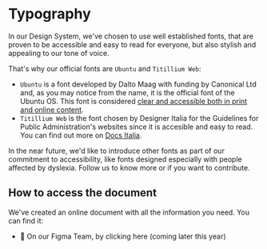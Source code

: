 # Typography
In our Design System, we've chosen to use well established fonts, that are proven to be accessible and easy to read for everyone, but also stylish and appealing to our tone of voice.

That's why our official fonts are `Ubuntu` and `Titillium Web`:
- `Ubuntu` is a font developed by Dalto Maag with funding by Canonical Ltd and, as you may notice from the name, it is the official font of the Ubuntu OS. This font is considered [clear and accessible both in print and online content](https://media.specialolympics.org/resources/brand-awareness-and-communication/branding/tools-and-templates/Ubuntu-Guide.pdf).
- `Titillium Web` is the font chosen by Designer Italia for the Guidelines for Public Administration's websites since it is accesible and easy to read. You can find out more on [Docs Italia](https://docs.italia.it/italia/designers-italia/design-linee-guida-docs/it/stabile/doc/introduzione-linee-guida-design.html).

In the near future, we'd like to introduce other fonts as part of our commitment to accessibility, like fonts designed especially with people affected by dyslexia. Follow us to know more or if you want to contribute.

## How to access the document
We've created an online document with all the information you need. You can find it:
- 🚀 On our Figma Team, by clicking here (coming later this year)